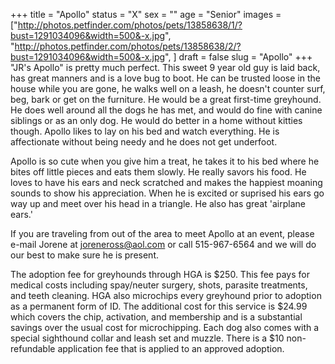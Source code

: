 +++
title = "Apollo"
status = "X"
sex = ""
age = "Senior"
images = ["http://photos.petfinder.com/photos/pets/13858638/1/?bust=1291034096&width=500&-x.jpg",
"http://photos.petfinder.com/photos/pets/13858638/2/?bust=1291034096&width=500&-x.jpg",
]
draft = false
slug = "Apollo"
+++
 "JR's Apollo" is pretty much perfect. This sweet 9 year old guy is laid back, has great manners and is a love bug to boot. He can be trusted loose in the house while you are gone, he walks well on a leash, he doesn't counter surf, beg, bark or get on the furniture. He would be a great first-time greyhound. He does well around all the dogs he has met, and would do fine with canine siblings or as an only dog. He would do better in a home without kitties though. Apollo likes to lay on his bed and watch everything. He is affectionate without being needy and he does not get underfoot. 
 
Apollo is so cute when you give him a treat, he takes it to his bed where he bites off little pieces and eats them slowly. He really savors his food. He loves to have his ears and neck scratched and makes the happiest moaning sounds to show his appreciation. When he is excited or suprised his ears go way up and meet over his head in a triangle. He also has great 'airplane ears.' 



  If you are traveling from out of the area to meet Apollo at an event, please e-mail Jorene at joreneross@aol.com or call 515-967-6564 and we will do our best to make sure he is present.

The adoption fee for greyhounds through HGA is $250. This fee pays for medical costs including spay/neuter surgery, shots, parasite treatments, and teeth cleaning.  HGA also microchips every greyhound prior to adoption as a permanent form of ID.  The additional cost for this service is $24.99 which covers the chip, activation, and membership and is a substantial savings over the usual cost for microchipping.  Each dog also comes with a special sighthound collar and leash set and muzzle. There is a $10 non-refundable application fee that is applied to an approved adoption.
